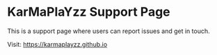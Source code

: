 # KarMaPlaYzz Support Page

This is a support page where users can report issues and get in touch.

Visit: https://karmaplayzz.github.io